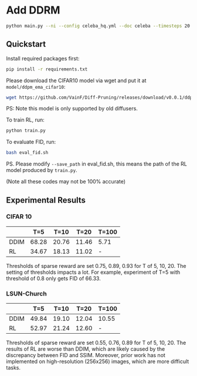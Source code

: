 # Add DDRM
```bash
python main.py --ni --config celeba_hq.yml --doc celeba --timesteps 20 --eta 0.85 --etaB 1 --deg sr4 --sigma_0 0.05 -i celeba_hq_sr4_sigma_0.05
```


## Quickstart

Install required packages first:
```bash
pip install -r requirements.txt
```

Please download the CIFAR10 model via wget and put it at `model/ddpm_ema_cifar10`:
```bash
wget https://github.com/VainF/Diff-Pruning/releases/download/v0.0.1/ddpm_ema_cifar10.zip
```
PS: Note this model is only supported by old diffusers.

To train RL, run:
```python
python train.py
```

To evaluate FID, run:
```bash
bash eval_fid.sh
```
PS. Please modify `--save_path` in eval_fid.sh, this means the path of the RL model produced by `train.py`.

(Note all these codes may not be 100% accurate)

## Experimental Results

### CIFAR 10 
| | T=5 | T=10 | T=20 | T=100|
| --- | --- | --- | --- | --- |
| DDIM |68.28|20.76|11.46|5.71|
| RL   |34.67|18.13|11.02|-|

Thresholds of sparse reward are set 0.75, 0.89, 0.93 for T of 5, 10, 20.
The setting of thresholds impacts a lot. For example, experiment of T=5 with threshold of 0.8 only gets FID of 66.33.

### LSUN-Church
| | T=5 | T=10 | T=20 | T=100|
| --- | --- | --- | --- | --- |
| DDIM |49.84|19.10 |12.04|10.55|
| RL   |52.97|21.24|12.60|-|

Thresholds of sparse reward are set 0.55, 0.76, 0.89 for T of 5, 10, 20.
The results of RL are worse than DDIM, which are likely caused by the discrepancy between FID and SSIM.
Moreover, prior work has not implemented on high-resolution (256x256) images, which are more difficult tasks.